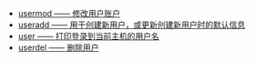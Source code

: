 - [usermod —— 修改用户账户](https://github.com/engild/mans/blob/master/OS/Linux-common/030-User/usermod.md)
- [useradd —— 用于创建新用户，或更新创建新用户时的默认信息](https://github.com/engild/mans/blob/master/OS/Linux-common/030-User/useradd.md)
- [user —— 打印登录到当前主机的用户名](https://github.com/engild/mans/blob/master/OS/Linux-common/030-User/users.md)
- [userdel —— 删除用户](https://github.com/engild/mans/blob/master/OS/Linux-common/030-User/userdel.md)
